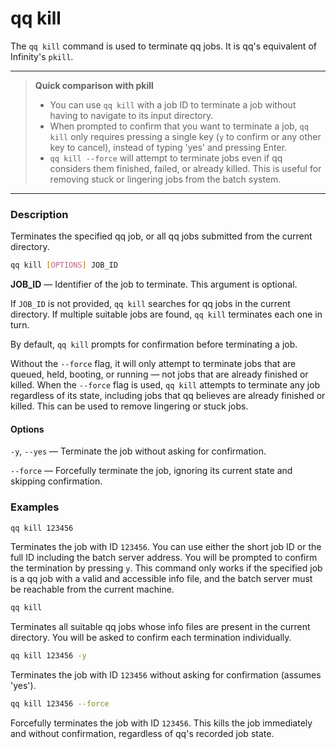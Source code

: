 # qq kill

The `qq kill` command is used to terminate qq jobs. It is qq's equivalent of Infinity's `pkill`.

***

> **Quick comparison with pkill**
> - You can use `qq kill` with a job ID to terminate a job without having to navigate to its input directory.
> - When prompted to confirm that you want to terminate a job, `qq kill` only requires pressing a single key (`y` to confirm or any other key to cancel), instead of typing 'yes' and pressing Enter.
> - `qq kill --force` will attempt to terminate jobs even if qq considers them finished, failed, or already killed. This is useful for removing stuck or lingering jobs from the batch system.

***

### Description

Terminates the specified qq job, or all qq jobs submitted from the current directory.

```bash
qq kill [OPTIONS] JOB_ID
```

**JOB_ID** — Identifier of the job to terminate. This argument is optional.

If `JOB_ID` is not provided, `qq kill` searches for qq jobs in the current directory. If multiple suitable jobs are found, `qq kill` terminates each one in turn.

By default, `qq kill` prompts for confirmation before terminating a job.

Without the `--force` flag, it will only attempt to terminate jobs that are queued, held, booting, or running — not jobs that are already finished or killed. When the `--force` flag is used, `qq kill` attempts to terminate any job regardless of its state, including jobs that qq believes are already finished or killed. This can be used to remove lingering or stuck jobs.

#### Options

`-y`, `--yes` — Terminate the job without asking for confirmation.

`--force` — Forcefully terminate the job, ignoring its current state and skipping confirmation.

### Examples

```bash
qq kill 123456
```

Terminates the job with ID `123456`. You can use either the short job ID or the full ID including the batch server address. You will be prompted to confirm the termination by pressing `y`. This command only works if the specified job is a qq job with a valid and accessible info file, and the batch server must be reachable from the current machine.

```bash
qq kill
```

Terminates all suitable qq jobs whose info files are present in the current directory. You will be asked to confirm each termination individually.

```bash
qq kill 123456 -y
```

Terminates the job with ID `123456` without asking for confirmation (assumes 'yes').

```bash
qq kill 123456 --force
```

Forcefully terminates the job with ID `123456`. This kills the job immediately and without confirmation, regardless of qq's recorded job state.